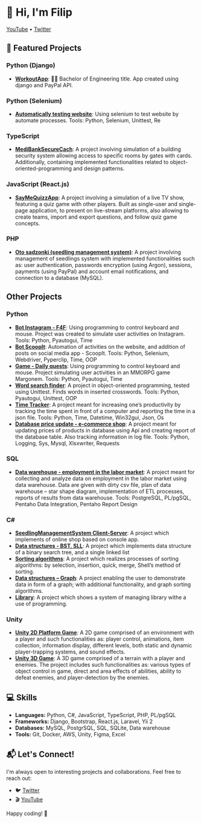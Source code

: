 # 👋 Hi, I'm Filip

[YouTube](https://www.youtube.com/channel/UC8y0uJpmXE1rLrn6gYq8cyQ) • [Twitter](https://twitter.com/wrobl_ewski)

## 🚀 Featured Projects

### Python (Django)

- [**WorkoutApp**](https://github.com/filipwroblewski/WorkoutApp): 👨‍🎓 Bachelor of Engineering title. App created using django and PayPal API.

### Python (Selenium)

- [**Automatically testing website**](https://github.com/filipwroblewski/testing-tryton-website): Using selenium to test website by automate processes.
  Tools: Python, Selenium, Unittest, Re

### TypeScript

- [**MediBankSecureCach**](https://github.com/filipwroblewski/MediBankSecureCash): A project involving simulation of a building security system allowing access to specific rooms by gates with cards. Additionally,
  containing implemented functionalities related to object-oriented-programming and design patterns.

### JavaScript (React.js)

- [**SayMeQuizzApp**](https://github.com/filipwroblewski/SayMeQuizzApp): A project involving a simulation of a live TV show, featuring a quiz game with other players. Built as single-user and single-page
  application, to present on live-stream platforms, also allowing to create teams, import and export questions, and follow quiz game
  concepts.

### PHP

- [**Oto sadzonki (seedling management system)**](https://github.com/filipwroblewski/oto_sadzonki): A project involving management of seedlings system with implemented functionalities such as: user authentication, passwords
  encryption (using Argon), sessions, payments (using PayPal) and account email notifications, and connection to a database (MySQL).

## Other Projects

### Python

- [**Bot Instagram - F4F**](https://github.com/filipwroblewski/Instagram-bot-4F4): Using programming to control keyboard and mouse. Project was created to simulate user activities on Instagram. Tools: Python, Pyautogui, Time
- [**Bot ScoopIt**](https://github.com/filipwroblewski/ScoopIt-bot): Automation of activities on the website, and addition of posts on social media app - ScoopIt.
  Tools: Python, Selenium, Webdriver, Pyperclip, Time, OOP
- [**Game - Daily quests**](https://github.com/filipwroblewski/projects/tree/main/margonem%20daily%20quests): Using programming to control keyboard and mouse. Project simulating user activities in an MMORPG game Margonem.
  Tools: Python, Pyautogui, Time
- [**Word search finder**](https://github.com/filipwroblewski/word-search): A project in object-oriented programming, tested using Unittest. Finds words in inserted crosswords.
  Tools: Python, Pyautogui, Unittest, OOP
- [**Time Tracker**](https://github.com/filipwroblewski/TimeTracker): A project meant for increasing one’s productivity by tracking the time spent in front of a computer and reporting the time in a json file.
  Tools: Python, Time, Datetime, Win32gui, Json, Os
- [**Database price update - e-commerce shop**](https://github.com/filipwroblewski/database-price-update---e-commerce-shop): A project meant for updating prices of products in database using Api and creating report of the database table. Also tracking
  information in log file.
  Tools: Python, Logging, Sys, Mysql, Xlsxwriter, Requests

### SQL

- [**Data warehouse - employment in the labor market**](https://github.com/filipwroblewski/data-warehouse-project-1): A project meant for collecting and analyze data on employment in the labor market using data warehouse. Data are given with dirty
  csv file, plan of data warehouse – star shape diagram, implementation of ETL processes, reports of results from data warehouse.
  Tools: PostgreSQL, PL/pgSQL, Pentaho Data Integration, Pentaho Report Design

### C#

- [**SeedlingManagementSystem Client-Server**](https://github.com/filipwroblewski/SeedlingManagementSystem_Client-Server): A project which implements of online shop based on console app.
- [**Data structures - BST, SLL**](https://github.com/filipwroblewski/wsb/blob/main/algorithms/bst%20and%20sll.cs): A project which implements data structure of a binary search tree, and a single linked list
- [**Sorting algorithms**](https://github.com/filipwroblewski/wsb/blob/main/algorithms/sorting%20algorithms.cs): A project which realizes processes of sorting algorithms: by selection, insertion, quick, merge, Shell’s method of sorting.
- [**Data structures – Graph**](https://github.com/filipwroblewski/wsb/blob/main/algorithms/Graphs.cs): A project enabling the user to demonstrate data in form of a graph; with additional functionality, and graph sorting algorithms.
- [**Library**](https://github.com/filipwroblewski/wsb/tree/main/object-oriented%20programming/biblioteka%20-%20consol): A project which shows a system of managing library withe a use of programming.

### Unity

- [**Unity 2D Platform Game**](https://youtu.be/v04eeXcSThM): A 2D game comprised of an environment with a player and such functionalities as: player control, animations, item collection,
  information display, different levels, both static and dynamic player-trapping systems, and sound effects.
- [**Unity 3D Game**](https://youtu.be/CZXDpp8wKlo): A 3D game comprised of a terrain with a player and enemies. The project includes such functionalities as: various types of object
  control in game, direct and area effects of abilities, ability to defeat enemies, and player-detection by the enemies.

## 💻 Skills

- **Languages:** Python, C#, JavaScript, TypeScript, PHP, PL/pgSQL
- **Frameworks:** Django, Bootstrap, React.js, Laravel, Yii 2
- **Databases:** MySQL, PostgrSQL, SQL, SQLite, Data warehouse
- **Tools:** Git, Docker, AWS, Unity, Figma, Excel

## 📬 Let's Connect!

I'm always open to interesting projects and collaborations. Feel free to reach out:

- 🐦 [Twitter](https://twitter.com/wrobl_ewski)
- 🎬 [YouTube](https://www.youtube.com/channel/UC8y0uJpmXE1rLrn6gYq8cyQ)

Happy coding! 🚀
